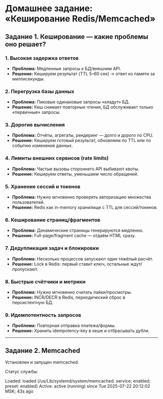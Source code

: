 # Домашнее задание: «Кеширование Redis/Memcached»

## Задание 1. Кеширование — какие проблемы оно решает?

### 1. Высокая задержка ответов
- **Проблема:** Медленные запросы к БД/внешним API.
- **Решение:** Кешируем результат (TTL 5–60 сек) → ответ из памяти за миллисекунды.

### 2. Перегрузка базы данных
- **Проблема:** Пиковые одинаковые запросы «кладут» БД.
- **Решение:** Кеш снимает повторные чтения, БД обслуживает только «первичные» запросы.

### 3. Дорогие вычисления
- **Проблема:** Отчёты, агрегаты, рендеринг — долго и дорого по CPU.
- **Решение:** Кешируем готовый результат, обновляем по TTL или по событию изменения данных.

### 4. Лимиты внешних сервисов (rate limits)
- **Проблема:** Частые вызовы стороннего API выбивают квоты.
- **Решение:** Кешируем ответы, уменьшаем число обращений.

### 5. Хранение сессий и токенов
- **Проблема:** Нужно мгновенно проверять авторизацию множества пользователей.
- **Решение:** Redis как in-memory хранилище с TTL для сессий/токенов.

### 6. Кеширование страниц/фрагментов
- **Проблема:** Динамические страницы генерируются медленно.
- **Решение:** Full-page/fragment cache — отдаём HTML сразу.

### 7. Дедупликация задач и блокировки
- **Проблема:** Несколько процессов запускают один тяжёлый расчёт.
- **Решение:** Lock в Redis: первый ставит ключ, остальные ждут/пропускают.

### 8. Быстрые счётчики и метрики
- **Проблема:** Нужно мгновенно считать лайки/просмотры.
- **Решение:** INCR/DECR в Redis, периодический сброс в персистентную БД.

### 9. Идемпотентность запросов
- **Проблема:** Повторная отправка платежа/формы.
- **Решение:** Хранить idempotency-key в кеше и отбрасывать дубли.

---

## Задание 2. Memcached

Установлен и запущен memcached.

Статус службы:

Loaded: loaded (/us/Lib/systemd/system/memcached. service; enabled; preset: enabled)
Active: active (running) since Tue 2025-07-22 20:12:02 MSK; 43s ago
